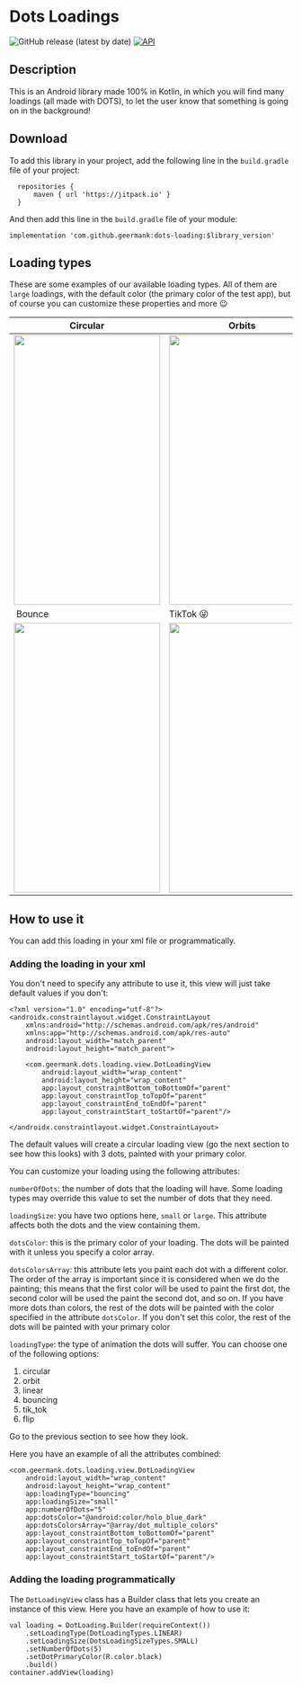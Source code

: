 # Dots Loadings
![GitHub release (latest by date)](https://img.shields.io/github/v/release/geermank/dots-loading) [![API](https://img.shields.io/badge/API-23%2B-blue.svg?style=flat)](https://android-arsenal.com/api?level=23)

## Description
This is an Android library made 100% in Kotlin, in which you will find many loadings (all made with DOTS), to let the user know that something is going on in the background!

## Download

To add this library in your project, add the following line in the `build.gradle` file of your project:

```
  repositories {
      maven { url 'https://jitpack.io' }
  }
```

And then add this line in the `build.gradle` file of your module:

`implementation 'com.github.geermank:dots-loading:$library_version'`

## Loading types

These are some examples of our available loading types. All of them are `large` loadings, with the default color (the primary color of the test app), but of course you can customize these properties and more 😉

| Circular | Orbits | Linear |
|----------|--------|--------|
|<img src="https://user-images.githubusercontent.com/58485943/130527543-425e689e-5849-4cb8-b110-68cb88785f1f.gif" width="260" height="480">|<img src="https://user-images.githubusercontent.com/58485943/130527598-414e3a28-e786-4286-893f-648e280c8b63.gif" width="260" height="480">|<img src="https://user-images.githubusercontent.com/58485943/130527767-4eea1af1-9fe6-4b32-894e-106f1a693515.gif" width="260" height="480">|
| Bounce | TikTok 😜 | Flip |
|<img src="https://user-images.githubusercontent.com/58485943/130534108-727ee424-6afb-4fe3-82d0-df6ddefdf738.gif" width="260" height="480">|<img src="https://user-images.githubusercontent.com/58485943/130527937-1cd35d8d-9c06-4ac4-932e-881f05f1322d.gif" width="260" height="480">|<img src="https://user-images.githubusercontent.com/58485943/130535337-ff035442-44b1-4879-8b44-976e030ffefa.gif" width="260" height="480">|


## How to use it

You can add this loading in your xml file or programmatically.

### Adding the loading in your xml

You don't need to specify any attribute to use it, this view will just take default values if you don't:

```
<?xml version="1.0" encoding="utf-8"?>
<androidx.constraintlayout.widget.ConstraintLayout
    xmlns:android="http://schemas.android.com/apk/res/android"
    xmlns:app="http://schemas.android.com/apk/res-auto"
    android:layout_width="match_parent"
    android:layout_height="match_parent">

    <com.geermank.dots.loading.view.DotLoadingView
        android:layout_width="wrap_content"
        android:layout_height="wrap_content"
        app:layout_constraintBottom_toBottomOf="parent"
        app:layout_constraintTop_toTopOf="parent"
        app:layout_constraintEnd_toEndOf="parent"
        app:layout_constraintStart_toStartOf="parent"/>

</androidx.constraintlayout.widget.ConstraintLayout>
```

The default values will create a circular loading view (go the next section to see how this looks) with 3 dots, painted with your primary color. 

You can customize your loading using the following attributes:

`numberOfDots`: the number of dots that the loading will have. Some loading types may override this value to set the number of dots that they need.

`loadingSize`: you have two options here, `small` or `large`. This attribute affects both the dots and the view containing them.

`dotsColor`: this is the primary color of your loading. The dots will be painted with it unless you specify a color array.

`dotsColorsArray`: this attribute lets you paint each dot with a different color. The order of the array is important since it is considered when we do the painting; this means that the first color will be used to paint the first dot, the second color will be used the paint the second dot, and so on. If you have more dots than colors, the rest of the dots will be painted with the color specified in the attribute `dotsColor`. If you don't set this color, the rest of the dots will be painted with your primary color

`loadingType`: the type of animation the dots will suffer. You can choose one of the following options:
1. circular
2. orbit
3. linear
4. bouncing
5. tik_tok
6. flip

Go to the previous section to see how they look.

Here you have an example of all the attributes combined:

```
<com.geermank.dots.loading.view.DotLoadingView
    android:layout_width="wrap_content"
    android:layout_height="wrap_content"
    app:loadingType="bouncing"
    app:loadingSize="small"
    app:numberOfDots="5"
    app:dotsColor="@android:color/holo_blue_dark"
    app:dotsColorsArray="@array/dot_multiple_colors"
    app:layout_constraintBottom_toBottomOf="parent"
    app:layout_constraintTop_toTopOf="parent"
    app:layout_constraintEnd_toEndOf="parent"
    app:layout_constraintStart_toStartOf="parent"/>
```

### Adding the loading programmatically

The `DotLoadingView` class has a Builder class that lets you create an instance of this view. Here you have an example of how to use it:
```
val loading = DotLoading.Builder(requireContext())
    .setLoadingType(DotLoadingTypes.LINEAR)
    .setLoadingSize(DotsLoadingSizeTypes.SMALL)
    .setNumberOfDots(5)
    .setDotPrimaryColor(R.color.black)
    .build()
container.addView(loading)
```
